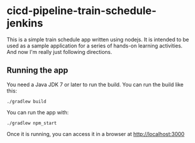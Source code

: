 # cicd-pipeline-train-schedule-jenkins

This is a simple train schedule app written using nodejs. It is intended to be used as a sample application for a series of hands-on learning activities. And now I'm really just following directions.

## Running the app

You need a Java JDK 7 or later to run the build. You can run the build like this:

    ./gradlew build

You can run the app with:

    ./gradlew npm_start

Once it is running, you can access it in a browser at [http://localhost:3000](http://localhost:3000)
